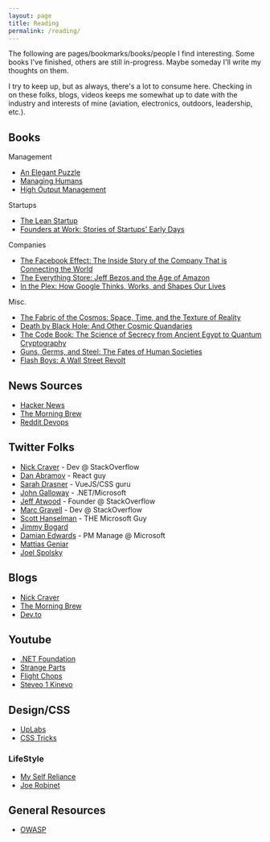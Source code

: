 ```yaml
---
layout: page
title: Reading
permalink: /reading/
---
```


The following are pages/bookmarks/books/people I find interesting. Some books I've finished, others are still in-progress. Maybe someday I'll write my thoughts on them.

I try to keep up, but as always, there's a lot to consume here. Checking in on these folks, blogs, videos keeps me somewhat up to date with the industry and interests of mine (aviation, electronics, outdoors, leadership, etc.).

## Books

Management

- [An Elegant Puzzle](https://www.amazon.com/Elegant-Puzzle-Systems-Engineering-Management/dp/1732265186)
- [Managing Humans](https://www.amazon.com/Managing-Humans-Humorous-Software-Engineering/dp/1484221575/ref=sr_1_3?keywords=managing+humans&qid=1561849102&s=books&sr=1-3)
- [High Output Management](https://www.amazon.com/High-Output-Management-Andrew-Grove/dp/0679762884)

Startups

- [The Lean Startup](https://www.amazon.com/Lean-Startup-Entrepreneurs-Continuous-Innovation/dp/0307887898/ref=sr_1_3?keywords=lean+startup&qid=1561849119&s=books&sr=1-3)
- [Founders at Work: Stories of Startups' Early Days ](https://www.amazon.com/gp/product/1590597141/ref=x_gr_w_glide_bb?ie=UTF8&tag=x_gr_w_glide_bb-20&linkCode=as2&camp=1789&creative=9325&creativeASIN=1590597141&SubscriptionId=1MGPYB6YW3HWK55XCGG2)

Companies

- [The Facebook Effect: The Inside Story of the Company That is Connecting the World ](https://www.amazon.com/gp/product/1439102112/ref=x_gr_w_glide_bb?ie=UTF8&tag=x_gr_w_glide_bb-20&linkCode=as2&camp=1789&creative=9325&creativeASIN=1439102112&SubscriptionId=1MGPYB6YW3HWK55XCGG2)
- [The Everything Store: Jeff Bezos and the Age of Amazon ](https://www.amazon.com/gp/product/0316219266/ref=x_gr_w_glide_bb?ie=UTF8&tag=x_gr_w_glide_bb-20&linkCode=as2&camp=1789&creative=9325&creativeASIN=0316219266&SubscriptionId=1MGPYB6YW3HWK55XCGG2)
- [In the Plex: How Google Thinks, Works, and Shapes Our Lives ](https://www.amazon.com/gp/product/1416596585/ref=x_gr_w_glide_bb?ie=UTF8&tag=x_gr_w_glide_bb-20&linkCode=as2&camp=1789&creative=9325&creativeASIN=1416596585&SubscriptionId=1MGPYB6YW3HWK55XCGG2)

Misc.

- [The Fabric of the Cosmos: Space, Time, and the Texture of Reality ](https://www.amazon.com/Fabric-Cosmos-Space-Texture-Reality-ebook/dp/B000XUDGV2)
- [Death by Black Hole: And Other Cosmic Quandaries ](https://www.amazon.com/gp/product/039335038X/ref=x_gr_w_glide_bb?ie=UTF8&tag=x_gr_w_glide_bb-20&linkCode=as2&camp=1789&creative=9325&creativeASIN=039335038X&SubscriptionId=1MGPYB6YW3HWK55XCGG2)
- [The Code Book: The Science of Secrecy from Ancient Egypt to Quantum Cryptography ](https://www.amazon.com/gp/product/0385495323/ref=x_gr_w_bb?ie=UTF8&tag=x_gr_w_bb-20&linkCode=as2&camp=1789&creative=9325&creativeASIN=0385495323&SubscriptionId=1MGPYB6YW3HWK55XCGG2)
- [Guns, Germs, and Steel: The Fates of Human Societies](https://www.amazon.com/Guns-Germs-Steel-Fates-Societies-ebook/dp/B000VDUWMC)
- [Flash Boys: A Wall Street Revolt ](https://www.amazon.com/gp/product/0393351599/ref=x_gr_w_glide_bb?ie=UTF8&tag=x_gr_w_glide_bb-20&linkCode=as2&camp=1789&creative=9325&creativeASIN=0393351599&SubscriptionId=1MGPYB6YW3HWK55XCGG2)


## News Sources

- [Hacker News](http://news.ycombinator.com/)
- [The Morning Brew](http://blog.cwa.me.uk/)
- [Reddit Devops](https://www.reddit.com/r/devops/)

## Twitter Folks

- [Nick Craver](https://twitter.com/Nick_Craver) - Dev @ StackOverflow
- [Dan Abramov](https://twitter.com/dan_abramov) - React guy
- [Sarah Drasner](https://twitter.com/sarah_edo) - VueJS/CSS guru
- [John Galloway](https://twitter.com/jongalloway) - .NET/Microsoft
- [Jeff Atwood](https://twitter.com/codinghorror) - Founder @ StackOverflow
- [Marc Gravell](https://twitter.com/marcgravell) - Dev @ StackOverflow
- [Scott Hanselman](https://twitter.com/shanselman) - THE Microsoft Guy
- [Jimmy Bogard](https://twitter.com/jbogard) 
- [Damian Edwards](https://twitter.com/DamianEdwards) - PM Manage @ Microsoft
- [Mattias Geniar](https://twitter.com/mattiasgeniar)
- [Joel Spolsky](https://twitter.com/spolsky)

## Blogs

- [Nick Craver](https://nickcraver.com/blog/)
- [The Morning Brew](http://blog.cwa.me.uk/)
- [Dev.to](https://dev.to/)

## Youtube

- [.NET Foundation](https://www.youtube.com/channel/UCiaZbznpWV1o-KLxj8zqR6A)
- [Strange Parts](https://www.youtube.com/channel/UCO8DQrSp5yEP937qNqTooOw)
- [Flight Chops](https://www.youtube.com/channel/UCPOMdL9KIwcFMG9Bxppk4Mw)
- [Steveo 1 Kinevo](https://www.youtube.com/c/steveo1kinevo)

## Design/CSS

- [UpLabs](https://www.uplabs.com/)
- [CSS Tricks](https://css-tricks.com/)

### LifeStyle

- [My Self Reliance](https://www.youtube.com/channel/UCIMXKin1fXXCeq2UJePJEog)
- [Joe Robinet](https://www.youtube.com/channel/UCts-8ZqS339n-9nxy3DN8Cg)

## General Resources

- [OWASP](https://www.owasp.org/index.php/Main_Page)
